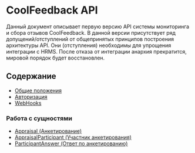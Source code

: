 # CoolFeedback API

Данный документ описывает первую версию API системы мониторинга и сбора отзывов CoolFeedback.
В данной версии присутствует ряд допущений/отступлений от общепринятых принципов построения архитектуры API. 
Они (отступления) необходимы для упрощения интеграции с HRMS.
После отказа от интеграции анархия прекратится, мировой порядок будет восстановлен.

## Содержание

* [Общие положения](api_docs/general.md)
* [Авторизация](api_docs/auth.md)
* [WebHooks](api_docs/web_hooks.md)
### Работа с сущностями
  * [Appraisal (Анкетирование)](api_docs/appraisal.md)
  * [AppraisalParticipant (Участник анкетирования)](api_docs/appraisal_participant.md)
  * [ParticipantAnswer (Ответ по анкетированию)](api_docs/participant_answer.md)



  
